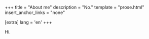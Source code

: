 +++
title = "About me"
description = "No."
template = "prose.html"
insert_anchor_links = "none"

[extra]
lang = 'en'
+++

Hi.
